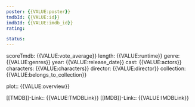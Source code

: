 ```yaml
---
poster: {{VALUE:poster}}
tmdbId: {{VALUE:id}}
imdbId: {{VALUE:imdb_id}}
rating:

status:
---
```


scoreTmdb: {{VALUE:vote_average}}
length: {{VALUE:runtime}}
genre: {{VALUE:genres}}
year: {{VALUE:release_date}}
cast: {{VALUE:actors}}
characters: {{VALUE:characters}}
director: {{VALUE:director}}
collection: {{VALUE:belongs_to_collection}}

plot:: {{VALUE:overview}}

[[TMDB]]-Link:: {{VALUE:TMDBLink}}
[[IMDB]]-Link:: {{VALUE:IMDBLink}}